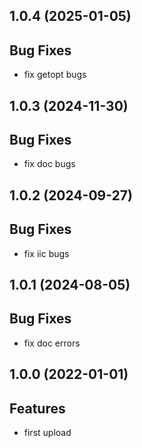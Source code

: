 ## 1.0.4 (2025-01-05)

## Bug Fixes

- fix getopt bugs

## 1.0.3 (2024-11-30)

## Bug Fixes

- fix doc bugs

## 1.0.2 (2024-09-27)

## Bug Fixes

- fix iic bugs

## 1.0.1 (2024-08-05)

## Bug Fixes

- fix doc errors

## 1.0.0 (2022-01-01)

## Features

- first upload